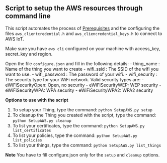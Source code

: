 ## Script to setup the AWS resources through command line
This script automates the process of [Prerequisites](https://docs.aws.amazon.com/freertos/latest/userguide/freertos-prereqs.html)
and the configuring the files `aws_clientcredential.h` and `aws_cliencredential_keys.h` to connect to AWS IoT.

Make sure you have `aws cli` configured on your machine with access_key, secret_key and region.

Open the file `configure.json` and fill in the following details:
    - thing_name : Name of the thing you want to create
    - wifi_ssid : The SSID of the wifi you want to use.
    - wifi_password : The password of your wifi.
    - wifi_security : The security type for your WiFi network. Valid security types are:
        - eWiFiSecurityOpen: Open, no security
        - eWiFiSecurityWEP: WEP security
        - eWiFiSecurityWPA: WPA security
        - eWiFiSecurityWPA2: WPA2 security

**Options to use with the script**

1. To setup your Thing, type the command: `python SetupAWS.py setup`
2. To cleanup the Thing you created with the script, type the command: `python SetupAWS.py cleanup`
3. To list your certificates, type the command: `python SetupAWS.py list_certificates`
4. To list your policies, type the command: `python SetupAWS.py list_policies`
5. To list your things, type the command: `python SetupAWS.py list_things`

**Note**
You have to fill configure.json only for the `setup` and `cleanup` options.
